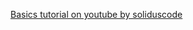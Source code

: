 [Basics tutorial on youtube by soliduscode](https://youtube.com/playlist?list=PL16941B715F5507C5&si=sn7uPDrO6ZMjDuot)
